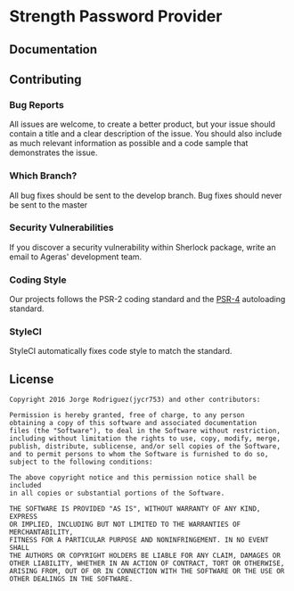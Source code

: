# Strength Password Provider

## Documentation

## Contributing

### Bug Reports
All issues are welcome, to create a better product, but your issue should contain a title and a clear description of the issue. You should also include as much relevant information as possible and a code sample that demonstrates the issue.

### Which Branch?
All bug fixes should be sent to the develop branch. Bug fixes should never be sent to the master

### Security Vulnerabilities
If you discover a security vulnerability within Sherlock package, write an email to Ageras' development team.

### Coding Style
Our projects follows the PSR-2 coding standard and the [PSR-4](https://github.com/php-fig/fig-standards/blob/master/accepted/PSR-4-autoloader.md) autoloading standard.

### StyleCI
 StyleCI automatically fixes code style to match the standard.

## License

	Copyright 2016 Jorge Rodriguez(jycr753) and other contributors:
	
	Permission is hereby granted, free of charge, to any person 
	obtaining a copy of this software and associated documentation 
	files (the "Software"), to deal in the Software without restriction, 
	including without limitation the rights to use, copy, modify, merge,
	publish, distribute, sublicense, and/or sell copies of the Software, 
	and to permit persons to whom the Software is furnished to do so, 
	subject to the following conditions:
	
	The above copyright notice and this permission notice shall be included 
	in all copies or substantial portions of the Software.
	
	THE SOFTWARE IS PROVIDED "AS IS", WITHOUT WARRANTY OF ANY KIND, EXPRESS 
	OR IMPLIED, INCLUDING BUT NOT LIMITED TO THE WARRANTIES OF MERCHANTABILITY, 
	FITNESS FOR A PARTICULAR PURPOSE AND NONINFRINGEMENT. IN NO EVENT SHALL 
	THE AUTHORS OR COPYRIGHT HOLDERS BE LIABLE FOR ANY CLAIM, DAMAGES OR 
	OTHER LIABILITY, WHETHER IN AN ACTION OF CONTRACT, TORT OR OTHERWISE, 
	ARISING FROM, OUT OF OR IN CONNECTION WITH THE SOFTWARE OR THE USE OR 
	OTHER DEALINGS IN THE SOFTWARE.